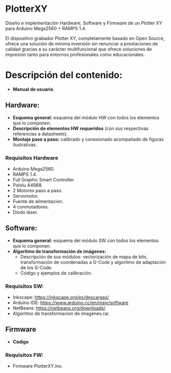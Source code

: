 # PlotterXY
Diseño e implementación Hardware, Software y Firmware de un Plotter XY para Arduino Mega2560 + RAMPS 1.4.

El dispositivo grabador Plotter XY, completamente basado en Open Source, ofrece una solución de mínima inversión sin renunciar a prestaciones de calidad gracias a su carácter multifuncional que ofrece soluciones de impresión tanto para entornos profesionales como educacionales.

# Descripción del contenido:

* **Manual de usuario**.

## Hardware:

* **Esquema general:** esquema del módulo HW con todos los elementos que lo componen.
* **Descripción de elementos HW requeridos** (con sus respectivas referencias a datasheets).
* **Montaje paso a paso:** calibrado y conexionado acompañado de figuras ilustrativas.

 ### Requisitos Hardware
 - Arduino Mega2560.
 - RAMPS 1.4.
 - Full Graphic Smart Controller.
 - Pololu A4988.
 - 2 Motores paso a paso.
 - Servomotor.
 - Fuente de alimentacion.
 - 4 conmutadores.
 - Diodo láser.
 
## Software:
* **Esquema general:** esquema del módulo SW con todos los elementos que lo componen.
* **Algoritmo de transformación de imágenes:** 
    + Descripción de sus módulos: vectorización de mapa de bits, transformación de coordenadas a G-Code y algoritmo de adaptación de los G-Code.
    + Código y ejemplos de calibración.
    
 ### Requisitos SW:
 - Inkscape: https://inkscape.org/es/descargas/
 - Arduino IDE: https://www.arduino.cc/en/main/software
 - NetBeans: https://netbeans.org/downloads/
 - Algoritmo de transformacion de imagenes.rar.
 
## Firmware

* **Código**

### Requisitos FW:
 
 - Firmware PlotterXY.ino.
